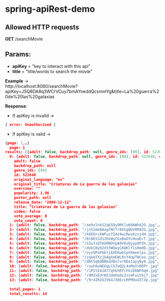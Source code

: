 # spring-apiRest-demo

## Allowed HTTP requests

**GET** /searchMovie

## Params: 

 * **apiKey** = "key to interact with this api"
 * **title** = "title/words to search the movie"


**Example** -> <br/> http://localhost:8080/searchMovie?apiKey=JSQ8DA8q3WCrVCuy7bmAYneddQcsmmYg&title=La%20guerra%20de%20las%20galaxias

**Response**: <br/>
  * If apiKey is invalid  ->  
  ```json
  { error: Unauthorized }
  ```
  * If apiKey is valid  -> <br/>
  
  ```json
{page: 1,…}
    page: 1
  results: [{adult: false, backdrop_path: null, genre_ids: [99], id: 522640, original_language: "es",…},…]
    0: {adult: false, backdrop_path: null, genre_ids: [99], id: 522640, original_language: "es",…}
      adult: false
      backdrop_path: null
      genre_ids: [99]
      id: 522640
      original_language: "es"
      original_title: "Criaturas de La guerra de las galaxias"
      overview: ""
      popularity: 1.96
      poster_path: null
      release_date: "2006-12-12"
      title: "Criaturas de La guerra de las galaxias"
      video: false
      vote_average: 0
      vote_count: 0
    1: {adult: false, backdrop_path: "/ae9xlnkS2qb5Dy9Mtlu68AWh42O.jpg",…}
    2: {adult: false, backdrop_path: "/jn52me8AagfNt7r84SgQbV0R9ZG.jpg", genre_ids: [28, 12, 878], id: 181812,…}
    3: {adult: false, backdrop_path: "/k6EOrckWFuz7I4z4wiRwz8zsj4H.jpg", genre_ids: [28, 12, 878, 14],…}
    4: {adult: false, backdrop_path: "/6t8ES1d12OzWyCGxBeDYLHoaDrT.jpg", genre_ids: [28, 12, 878], id: 330459,…}
    5: {adult: false, backdrop_path: "/5Iw7zQTHVRBOYpA0V6z0yypOPZh.jpg", genre_ids: [878, 28, 12], id: 181808,…}
    6: {adult: false, backdrop_path: "/dUkCHy02dtFWQwyCKQKlf1sRm0D.jpg", genre_ids: [16, 12, 10751, 14, 878],…}
    7: {adult: false, backdrop_path: "/vys9PaP6EtjAXEKwGtpVXmeklps.jpg", genre_ids: [878, 28, 12, 14],…}
    8: {adult: false, backdrop_path: "/zqkmTXzjkAgXmEWLRsY4UpTWCeo.jpg", genre_ids: [12, 28, 878], id: 11,…}
    9: {adult: false, backdrop_path: "/dNt5q68BBkddBxlvrHDa1apyBy8.jpg", genre_ids: [12, 28, 878], id: 1894,…}
    10: {adult: false, backdrop_path: "/uuh6uNEGqLCU7wQ2L4xMqYv0DPr.jpg", genre_ids: [878, 12, 28], id: 1895,…}
    11: {adult: false, backdrop_path: "/iP2tEA2A77qhbhRfcFkiD6WFOqH.jpg", genre_ids: [12, 28, 878], id: 1892,…}
    12: {adult: false, backdrop_path: "/dMZxEdrWIzUmUoOz2zvmFuutbj7.jpg", genre_ids: [12, 28, 878], id: 1891,…}
    13: {adult: false, backdrop_path: "/9r4IRZUJ564J38EcLRPM9uUZlVp.jpg", genre_ids: [12, 28, 878], id: 1893,…}
    
    total_pages: 1
    total_results: 14

```
